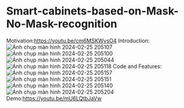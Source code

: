 # Smart-cabinets-based-on-Mask-No-Mask-recognition
Motivation:https://youtu.be/cm6MSKWvsO4
Introduction:
![Ảnh chụp màn hình 2024-02-25 205107](https://github.com/F4tt/Smart-cabinets-based-on-Mask-No-Mask-recognition/assets/122816713/b54df7be-cfac-40fb-b2f7-39e9223ef66e)
![Ảnh chụp màn hình 2024-02-25 205100](https://github.com/F4tt/Smart-cabinets-based-on-Mask-No-Mask-recognition/assets/122816713/250104e0-473f-4dbf-b595-48ebe37b7182)
![Ảnh chụp màn hình 2024-02-25 205044](https://github.com/F4tt/Smart-cabinets-based-on-Mask-No-Mask-recognition/assets/122816713/648c47ca-f5e9-4db9-ad7e-a2af25683a42)
![Ảnh chụp màn hình 2024-02-25 205118](https://github.com/F4tt/Smart-cabinets-based-on-Mask-No-Mask-recognition/assets/122816713/37d96b22-b0f3-42dc-af4d-bd9e32119202)
Code and Features:
![Ảnh chụp màn hình 2024-02-25 205157](https://github.com/F4tt/Smart-cabinets-based-on-Mask-No-Mask-recognition/assets/122816713/3f51122c-cb6b-446f-a9c6-30f043af1235)
![Ảnh chụp màn hình 2024-02-25 205151](https://github.com/F4tt/Smart-cabinets-based-on-Mask-No-Mask-recognition/assets/122816713/29646053-c974-49c8-8cc1-5699aae327f0)
![Ảnh chụp màn hình 2024-02-25 205140](https://github.com/F4tt/Smart-cabinets-based-on-Mask-No-Mask-recognition/assets/122816713/736c5727-1a8b-4e0e-826c-9d91d66c29d6)
![Ảnh chụp màn hình 2024-02-25 205204](https://github.com/F4tt/Smart-cabinets-based-on-Mask-No-Mask-recognition/assets/122816713/2364e8bb-f780-43d1-8a70-25aae5e90d1e)
Demo:https://youtu.be/mU6LQtbJaVw
